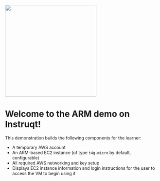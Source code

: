 <img src="https://www.arm.com/-/media/global/logos/Arm-logo-blue-pms313.svg?h=92&w=300&hash=BBCE7EE5167A8481DC908ECBF169CECE80501819&hash=BBCE7EE5167A8481DC908ECBF169CECE80501819&rev=dda2bef6cb3343008ea02cc6e6a29f76" width="300" class="center">

# Welcome to the ARM demo on Instruqt!

This demonstration builds the following components for the learner:
- A temporary AWS account
- An ARM-based EC2 instance (of type `t4g.micro` by default, configurable)
- All required AWS networking and key setup
- Displays EC2 instance information and login instructions for the user to access the VM to begin using it
